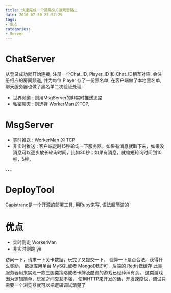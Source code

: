 ```yaml
---
title: 快速完成一个简易SLG游戏思路二
date: 2016-07-30 22:57:29
tags:
- SLG
categories:
- Server
---
```




# ChatServer

从登录成功就开始连接, 
注册一个Chat_ID, 
Player_ID 和 Chat_ID相互对应, 
会注册相应的房间频道, 
并为每位 Player 存了一份黑名单, 
在客户端做了本地黑名单, 
聊天服务器也做了黑名单二次验证处理.

- 世界频道 : 则用MsgServer的非实时推送思路
- 私密聊天 : 则选择 WorkerMan 的TCP, 



# MsgServer

- 实时推送 : WorkerMan 的 TCP
- 非实时推送 : 客户端定时15秒轮询一下服务器，如果有消息就取下来，如果没消息可以逐步放长轮询时间，比如30秒；如果有消息，就缩短轮询时间到10秒，5秒，

**. . .**<!-- more -->

# DeployTool

Capistrano是一个开源的部署工具, 用Ruby来写, 语法超简洁的

# 优点

- 实时则走 WorkerMan 
- 非实时则跑 yii

访问一下，请求一下关卡数据，玩完了又提交一下，
验算一下是否合法，获得什么奖励，
数据库用单台 MySQL或者 MongoDB即可，后端的 Redis做缓存
此类服务器用来实现一款三国类策略或者卡牌及酷跑的游戏已经绰绰有余，
这类游戏因为逻辑简单，玩家之间交互不强，
使用HTTP来开发的话，开发速度快，调试只需要一个浏览器就可以把逻辑调试清楚了